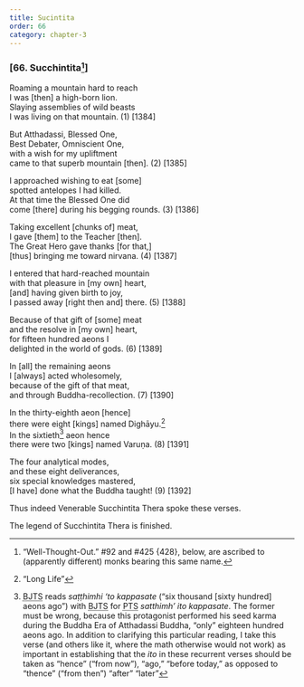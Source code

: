 ```yaml
---
title: Sucintita
order: 66
category: chapter-3
---
```


### \[66. Su<span class="diacritics" data-state="on">c</span><span class="no-diacritics" data-state="off">ch</span>intita[^1]\]

Roaming a mountain hard to reach  
I was \[then\] a high-born lion.  
Slaying assemblies of wild beasts  
I was living on that mountain. (1) \[1384\]

But Atthadassi, Blessed One,  
Best Debater, Omniscient One,  
with a wish for my upliftment  
came to that superb mountain \[then\]. (2) \[1385\]

I approached wishing to eat \[some\]  
spotted antelopes I had killed.  
At that time the Blessed One did  
come \[there\] during his begging rounds. (3) \[1386\]

Taking excellent \[chunks of\] meat,  
I gave \[them\] to the Teacher \[then\].  
The Great Hero gave thanks \[for that,\]  
\[thus\] bringing me toward nirvana. (4) \[1387\]

I entered that hard-reached mountain  
with that pleasure in \[my own\] heart,  
\[and\] having given birth to joy,  
I passed away \[right then and\] there. (5) \[1388\]

Because of that gift of \[some\] meat  
and the resolve in \[my own\] heart,  
for fifteen hundred aeons I  
delighted in the world of gods. (6) \[1389\]

In \[all\] the remaining aeons  
I \[always\] acted wholesomely,  
because of the gift of that meat,  
and through Buddha-recollection. (7) \[1390\]

In the thirty-eighth aeon \[hence\]  
there were eight \[kings\] named Dighāyu.[^2]  
In the sixtieth[^3] aeon hence  
there were two \[kings\] named Varuṇa. (8) \[1391\]

The four analytical modes,  
and these eight deliverances,  
six special knowledges mastered,  
\[I have\] done what the Buddha taught! (9) \[1392\]

Thus indeed Venerable Su<span class="diacritics" data-state="on">c</span><span class="no-diacritics" data-state="off">ch</span>intita Thera spoke these verses.

The legend of Su<span class="diacritics" data-state="on">c</span><span class="no-diacritics" data-state="off">ch</span>intita Thera is finished.

[^1]: “Well-Thought-Out.” \#92 and \#425 {428}, below, are ascribed to (apparently different) monks bearing this same name.

[^2]: “Long Life”

[^3]: <abbr title="Buddha Jayanthi Tripitaka Series">BJTS</abbr> reads *saṭṭhimhi ‘to kappasate* (“six thousand \[sixty hundred\] aeons ago”) with <abbr title="Buddha Jayanthi Tripitaka Series">BJTS</abbr> for <abbr title="Pali Text Society">PTS</abbr> *satthimh’ ito kappasate*. The former must be wrong, because this protagonist performed his seed karma during the Buddha Era of Atthadassi Buddha, “only” eighteen hundred aeons ago. In addition to clarifying this particular reading, I take this verse (and others like it, where the math otherwise would not work) as important in establishing that the *ito* in these recurrent verses should be taken as “hence” (“from now”), “ago,” “before today,” as opposed to “thence” (“from then”) “after” “later”
